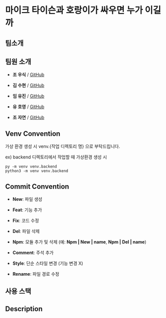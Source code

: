 # 마이크 타이슨과 호랑이가 싸우면 누가 이길까


## 팀소개


## 팀원 소개

- **조 우식**  / [GitHub](https://github.com/Saccharin01)

- **김 수현**  / [GitHub](https://github.com/dalramjwi)

- **임 유진**  / [GitHub](https://github.com/fbghk)

- **유 호영**  / [GitHub](https://github.com/crystal23733)

- **조 자연**  / [GitHub](https://github.com/jojayeon)


## Venv Convention

가상 환경 생성 시 venv.{작업 디렉토리 명} 으로 부탁드립니다.

ex) backend 디렉토리에서 작업할 때 가상환경 생성 시

```
py -m venv venv.backend
python3 -m venv venv.backend

```


## Commit Convention

- **New**: 파일 생성

- **Feat**: 기능 추가

- **Fix**: 코드 수정

- **Del**: 파일 삭제

- **Npm**: 모듈 추가 및 삭제 (예:  **Npm | New | name**, **Npm | Del | name**)

- **Comment**: 주석 추가

- **Style**: 단순 스타일 변경 (기능 변경 X)

- **Rename**: 파일 경로 수정

## 사용 스택



## Description

